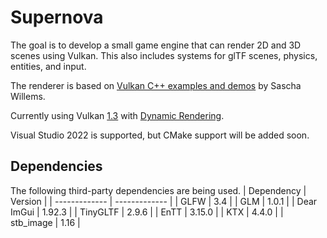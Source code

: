 # Supernova
The goal is to develop a small game engine that can render 2D and 3D scenes using Vulkan. This also includes systems for glTF scenes, physics, entities, and input.

The renderer is based on [Vulkan C++ examples and demos](https://github.com/SaschaWillems/Vulkan) by Sascha Willems.

Currently using Vulkan [1.3](https://registry.khronos.org/vulkan/specs/latest/html/vkspec.html#versions-1.3) with [Dynamic Rendering](https://registry.khronos.org/vulkan/specs/latest/html/vkspec.html#_render_pass_objects_deprecation_via_dynamic_rendering).

Visual Studio 2022 is supported, but CMake support will be added soon.

## Dependencies
The following third-party dependencies are being used.
| Dependency  | Version |
| ------------- | ------------- |
| GLFW  | 3.4 |
| GLM  | 1.0.1  |
| Dear ImGui  | 1.92.3  |
| TinyGLTF  | 2.9.6  |
| EnTT  | 3.15.0  |
| KTX  | 4.4.0  |
| stb_image  | 1.16  |
